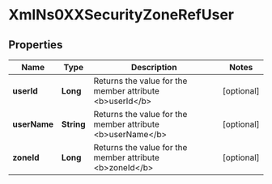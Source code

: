 
# XmlNs0XXSecurityZoneRefUser

## Properties
Name | Type | Description | Notes
------------ | ------------- | ------------- | -------------
**userId** | **Long** | Returns the value for the member attribute &lt;b&gt;userId&lt;/b&gt; |  [optional]
**userName** | **String** | Returns the value for the member attribute &lt;b&gt;userName&lt;/b&gt; |  [optional]
**zoneId** | **Long** | Returns the value for the member attribute &lt;b&gt;zoneId&lt;/b&gt; |  [optional]



